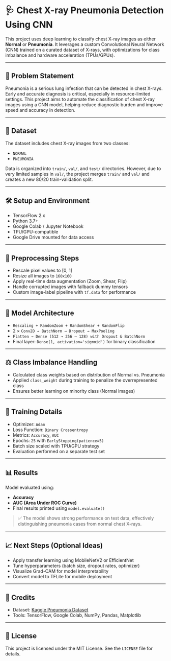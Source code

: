 # 🩺 Chest X-ray Pneumonia Detection Using CNN

This project uses deep learning to classify chest X-ray images as either **Normal** or **Pneumonia**. It leverages a custom Convolutional Neural Network (CNN) trained on a curated dataset of X-rays, with optimizations for class imbalance and hardware acceleration (TPUs/GPUs).

---

## 📌 Problem Statement

Pneumonia is a serious lung infection that can be detected in chest X-rays. Early and accurate diagnosis is critical, especially in resource-limited settings. This project aims to automate the classification of chest X-ray images using a CNN model, helping reduce diagnostic burden and improve speed and accuracy in detection.

---

## 📂 Dataset

The dataset includes chest X-ray images from two classes:
- `NORMAL`
- `PNEUMONIA`

Data is organized into `train/`, `val/`, and `test/` directories. However, due to very limited samples in `val/`, the project merges `train/` and `val/` and creates a new 80/20 train-validation split.

---

## 🛠️ Setup and Environment

- TensorFlow 2.x
- Python 3.7+
- Google Colab / Jupyter Notebook
- TPU/GPU-compatible
- Google Drive mounted for data access

---

## 🧪 Preprocessing Steps

- Rescale pixel values to [0, 1]
- Resize all images to `160x160`
- Apply real-time data augmentation (Zoom, Shear, Flip)
- Handle corrupted images with fallback dummy tensors
- Custom image-label pipeline with `tf.data` for performance

---

## 🧠 Model Architecture

- `Rescaling + RandomZoom + RandomShear + RandomFlip`
- 2 × `Conv2D → BatchNorm → Dropout → MaxPooling`
- `Flatten → Dense (512 → 256 → 128) with Dropout & BatchNorm`
- Final layer: `Dense(1, activation='sigmoid')` for binary classification

---

## ⚖️ Class Imbalance Handling

- Calculated class weights based on distribution of Normal vs. Pneumonia
- Applied `class_weight` during training to penalize the overrepresented class
- Ensures better learning on minority class (Normal images)

---

## 🚀 Training Details

- Optimizer: `Adam`
- Loss Function: `Binary Crossentropy`
- Metrics: `Accuracy`, `AUC`
- Epochs: `25` with `EarlyStopping(patience=5)`
- Batch size scaled with TPU/GPU strategy
- Evaluation performed on a separate test set

---

## 📊 Results

Model evaluated using:
- **Accuracy**
- **AUC (Area Under ROC Curve)**
- Final results printed using `model.evaluate()`

> ✅ The model shows strong performance on test data, effectively distinguishing pneumonia cases from normal chest X-rays.

---

## 📈 Next Steps (Optional Ideas)

- Apply transfer learning using MobileNetV2 or EfficientNet
- Tune hyperparameters (batch size, dropout rates, optimizer)
- Visualize Grad-CAM for model interpretability
- Convert model to TFLite for mobile deployment

---

## 📎 Credits

- Dataset: [Kaggle Pneumonia Dataset](https://www.kaggle.com/datasets/paultimothymooney/chest-xray-pneumonia)
- Tools: TensorFlow, Google Colab, NumPy, Pandas, Matplotlib

---

## 🧾 License

This project is licensed under the MIT License. See the `LICENSE` file for details.
